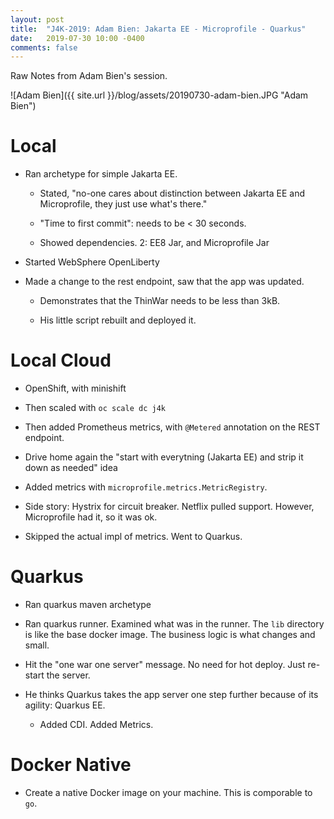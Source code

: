 ```yaml
---
layout: post
title:  "J4K-2019: Adam Bien: Jakarta EE - Microprofile - Quarkus"
date:   2019-07-30 10:00 -0400
comments: false
---
```


Raw Notes from Adam Bien's session.

![Adam Bien]({{ site.url }}/blog/assets/20190730-adam-bien.JPG "Adam Bien")

# Local

* Ran archetype for simple Jakarta EE.

   * Stated, "no-one cares about distinction between Jakarta EE and
     Microprofile, they just use what's there."
     
   * "Time to first commit": needs to be < 30 seconds.
   
   * Showed dependencies.  2: EE8 Jar, and Microprofile Jar
   
* Started WebSphere OpenLiberty

* Made a change to the rest endpoint, saw that the app was updated.

   * Demonstrates that the ThinWar needs to be less than 3kB.
   
   * His little script rebuilt and deployed it.
   
# Local Cloud

* OpenShift, with minishift

* Then scaled with `oc scale dc j4k`

* Then added Prometheus metrics, with `@Metered` annotation on the REST
  endpoint.
  
* Drive home again the "start with everytning (Jakarta EE) and strip it
  down as needed" idea
  
* Added metrics with `microprofile.metrics.MetricRegistry`.

* Side story: Hystrix for circuit breaker.  Netflix pulled support.
  However, Microprofile had it, so it was ok.
  
* Skipped the actual impl of metrics.  Went to Quarkus.

# Quarkus

* Ran quarkus maven archetype

* Ran quarkus runner.  Examined what was in the runner.  The `lib`
  directory is like the base docker image.  The business logic is what
  changes and small.
  
* Hit the "one war one server" message.  No need for hot deploy.  Just
  re-start the server.
  
* He thinks Quarkus takes the app server one step further because of its
  agility: Quarkus EE.  
  
   * Added CDI.  Added Metrics.
   
# Docker Native

* Create a native Docker image on your machine.  This is comporable to `go`. 


